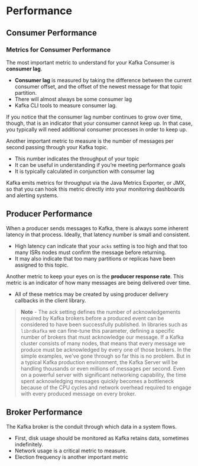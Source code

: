 # Performance

## Consumer Performance

### Metrics for Consumer Performance

The most important metric to understand for your Kafka Consumer is **consumer lag**.

- **Consumer lag** is measured by taking the difference between the current consumer offset, and the offset of the newest message for that topic partition.
- There will almost always be some consumer lag
- Kafka CLI tools to measure consumer lag.

If you notice that the consumer lag number continues to grow over time, though, that is an indicator that your consumer cannot keep up. In that case, you typically will need additional consumer processes in order to keep up.

Another important metric to measure is the number of messages per second passing through your Kafka topic.

- This number indicates the throughput of your topic
- It can be useful in understanding if you’re meeting performance goals
- It is typically calculated in conjunction with consumer lag

Kafka emits metrics for throughput via the Java Metrics Exporter, or JMX, so that you can hook this metric directly into your monitoring dashboards and alerting systems.

## Producer Performance

When a producer sends messages to Kafka, there is always some inherent latency in that process. Ideally, that latency number is small and consistent.

- High latency can indicate that your `acks` setting is too high and that too many ISRs nodes must confirm the message before returning.
- It may also indicate that too many partitions or replicas have been assigned to this topic.

Another metric to keep your eyes on is the **producer response rate**. This metric is an indicator of how many messages are being delivered over time.

- All of these metrics may be created by using producer delivery callbacks in the client library.

> **Note** - The ack setting defines the number of acknowledgements required by Kafka brokers before a produced event can be considered to have been successfully published. In libraries such as `librdkafka` we can fine-tune this parameter, defining a specific number of brokers that must acknowledge our message. If a Kafka cluster consists of many nodes, that means that every message we produce must be acknowledged by every one of those brokers. In the simple examples, we've gone through so far this is no problem. But in a typical Kafka production environment, the Kafka Server will be handling thousands or even millions of messages per second. Even on a powerful server with significant networking capability, the time spent acknowledging messages quickly becomes a bottleneck because of the CPU cycles and network overhead required to engage with every produced message on every broker.

## Broker Performance

The Kafka broker is the conduit through which data in a system flows.

- First, disk usage should be monitored as Kafka retains data, sometimes indefinitely.
- Network usage is a critical metric to measure.
- Election frequency is another important metric
